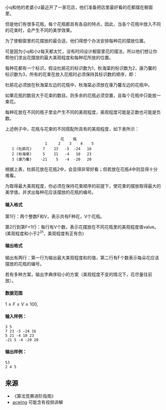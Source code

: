 小q和他的老婆小z最近开了一家花店，他们准备把店里最好看的花都摆在橱窗里。

但是他们有很多花瓶，每个花瓶都具有各自的特点，因此，当各个花瓶中放入不同的花束时，会产生不同的美学效果。

为了使橱窗里的花摆放的最合适，他们得想个办法安排每种花的摆放位置。

可是因为小q和小z每天都太忙，没有时间设计橱窗里花的摆法，所以他们想让你帮他们求出花摆放的最大美观程度和每种花所放的位置。

每种花都有一个标识，假设杜鹃花的标识数为1，秋海棠的标识数为2，康乃馨的标识数为3，所有的花束在放入花瓶时必须保持其标识数的顺序，即：

杜鹃花必须放在秋海棠左边的花瓶中，秋海棠必须放在康乃馨左边的花瓶中。

如果花瓶的数目大于花束的数目。则多余的花瓶必须空置，且每个花瓶中只能放一束花。

每种花放在不同的瓶子里会产生不同的美观程度，美观程度可能是正数也可能是负数。

上述例子中，花瓶与花束的不同搭配所具有的美观程度，如下表所示：

```
                         花    瓶
                  1     2    3    4    5
   1 (杜鹃花)     7    23   -5  -24   16
   2 (秋海棠)     5    21   -4   10   23
   3 (康乃馨)    -21    5   -4  -20   20
```

根据上表，杜鹃花放在花瓶2中，会显得非常好看；但若放在花瓶4中则显得十分难看。

为取得最大美观程度，你必须在保持花束顺序的前提下，使花束的摆放取得最大的美学值，并求出每种花应该摆放的花瓶的编号。

#### 输入格式

第1行：两个整数F和V，表示共有F种花，V个花瓶。

第2行到第F+1行：每行有V个数，表示花摆放在不同花瓶里的美观程度值value。(美观程度和小于$2^{31}$，美观程度有正有负)

#### 输出格式

输出有两行：第一行为输出最大美观程度和的值，第二行有F个数表示每朵花应该摆放的花瓶的编号。

若有多种方案，输出字典序较小的方案（美观程度不变的情况下，花尽量往前放）。

#### 数据范围

$1 \le F \le V \le 100$,

#### 输入样例：

```
3 5 
7 23 -5 -24 16
5 21 -4 10 23
-21 5 -4 -20 20
```

#### 输出样例：

```
53
2 4 5
```

## 来源 
- 《算法竞赛进阶指南》
- [acwing](https://www.acwing.com/problem/content/315/) 可能含有视频讲解